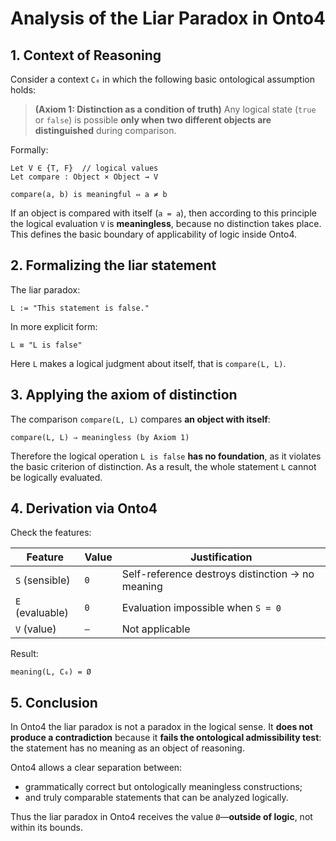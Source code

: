 # Analysis of the Liar Paradox in Onto4

## 1. Context of Reasoning

Consider a context `C₀` in which the following basic ontological assumption holds:

> **(Axiom 1: Distinction as a condition of truth)**
> Any logical state (`true` or `false`) is possible **only when two different objects are distinguished** during comparison.

Formally:

```text
Let V ∈ {T, F}  // logical values
Let compare : Object × Object → V

compare(a, b) is meaningful ⇔ a ≠ b
```

If an object is compared with itself (`a = a`), then according to this principle the logical evaluation `V` is **meaningless**, because no distinction takes place. This defines the basic boundary of applicability of logic inside Onto4.

## 2. Formalizing the liar statement

The liar paradox:

```text
L := "This statement is false."
```

In more explicit form:

```text
L ≡ "L is false"
```

Here `L` makes a logical judgment about itself, that is `compare(L, L)`.

## 3. Applying the axiom of distinction

The comparison `compare(L, L)` compares **an object with itself**:

```text
compare(L, L) ⇒ meaningless (by Axiom 1)
```

Therefore the logical operation `L is false` **has no foundation**, as it violates the basic criterion of distinction. As a result, the whole statement `L` cannot be logically evaluated.

## 4. Derivation via Onto4

Check the features:

| Feature | Value | Justification |
|---------|-------|---------------|
| `S` (sensible) | `0` | Self-reference destroys distinction → no meaning |
| `E` (evaluable) | `0` | Evaluation impossible when `S = 0` |
| `V` (value) | `–` | Not applicable |

Result:

```text
meaning(L, C₀) = Ø
```

## 5. Conclusion

In Onto4 the liar paradox is not a paradox in the logical sense. It **does not produce a contradiction** because it **fails the ontological admissibility test**: the statement has no meaning as an object of reasoning.

Onto4 allows a clear separation between:

* grammatically correct but ontologically meaningless constructions;
* and truly comparable statements that can be analyzed logically.

Thus the liar paradox in Onto4 receives the value `Ø`—**outside of logic**, not within its bounds.
